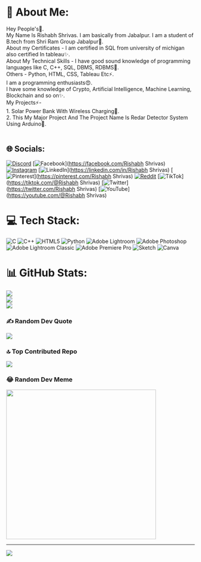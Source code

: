 # 💫 About Me:
Hey People's👋.<br>My Name Is Rishabh Shrivas. I am basically from Jabalpur. I am a student of B.tech from Shri Ram Group Jabalpur🥀.<br>About my Certificates - I am certified in SQL from university of michigan also certified In tableau✨.<br>About My Technical Skills - I have good sound knowledge of programming languages like C, C++, SQL, DBMS, RDBMS🌠.<br>Others - Python, HTML, CSS, Tableau Etc⚡.<br>I am a programming enthusiasts😍.<br>I have some knowledge of Crypto, Artificial Intelligence, Machine Learning, Blockchain and so on✨.<br>My Projects⚡-<br>1. Solar Power Bank With Wireless Charging🌠.<br>2. This My Major Project And The Project Name Is Redar Detector System Using Arduino🥀.<br><br>


## 🌐 Socials:
[![Discord](https://img.shields.io/badge/Discord-%237289DA.svg?logo=discord&logoColor=white)](https://discord.gg/rishabh_shrivas#3136) [![Facebook](https://img.shields.io/badge/Facebook-%231877F2.svg?logo=Facebook&logoColor=white)](https://facebook.com/Rishabh Shrivas) [![Instagram](https://img.shields.io/badge/Instagram-%23E4405F.svg?logo=Instagram&logoColor=white)](https://instagram.com/Am.rishhiii) [![LinkedIn](https://img.shields.io/badge/LinkedIn-%230077B5.svg?logo=linkedin&logoColor=white)](https://linkedin.com/in/Rishabh Shrivas) [![Pinterest](https://img.shields.io/badge/Pinterest-%23E60023.svg?logo=Pinterest&logoColor=white)](https://pinterest.com/Rishabh Shrivas) [![Reddit](https://img.shields.io/badge/Reddit-%23FF4500.svg?logo=Reddit&logoColor=white)](https://reddit.com/user/rishabh_official_34) [![TikTok](https://img.shields.io/badge/TikTok-%23000000.svg?logo=TikTok&logoColor=white)](https://tiktok.com/@Rishabh Shrivas) [![Twitter](https://img.shields.io/badge/Twitter-%231DA1F2.svg?logo=Twitter&logoColor=white)](https://twitter.com/Rishabh Shrivas) [![YouTube](https://img.shields.io/badge/YouTube-%23FF0000.svg?logo=YouTube&logoColor=white)](https://youtube.com/@Rishabh Shrivas) 

# 💻 Tech Stack:
![C](https://img.shields.io/badge/c-%2300599C.svg?style=for-the-badge&logo=c&logoColor=white) ![C++](https://img.shields.io/badge/c++-%2300599C.svg?style=for-the-badge&logo=c%2B%2B&logoColor=white) ![HTML5](https://img.shields.io/badge/html5-%23E34F26.svg?style=for-the-badge&logo=html5&logoColor=white) ![Python](https://img.shields.io/badge/python-3670A0?style=for-the-badge&logo=python&logoColor=ffdd54) ![Adobe Lightroom](https://img.shields.io/badge/Adobe%20Lightroom-31A8FF.svg?style=for-the-badge&logo=Adobe%20Lightroom&logoColor=white) ![Adobe Photoshop](https://img.shields.io/badge/adobe%20photoshop-%2331A8FF.svg?style=for-the-badge&logo=adobe%20photoshop&logoColor=white) ![Adobe Lightroom Classic](https://img.shields.io/badge/Adobe%20Lightroom%20Classic-31A8FF.svg?style=for-the-badge&logo=Adobe%20Lightroom%20Classic&logoColor=white) ![Adobe Premiere Pro](https://img.shields.io/badge/Adobe%20Premiere%20Pro-9999FF.svg?style=for-the-badge&logo=Adobe%20Premiere%20Pro&logoColor=white) ![Sketch](https://img.shields.io/badge/Sketch-FFB387?style=for-the-badge&logo=sketch&logoColor=black) ![Canva](https://img.shields.io/badge/Canva-%2300C4CC.svg?style=for-the-badge&logo=Canva&logoColor=white)
# 📊 GitHub Stats:
![](https://github-readme-stats.vercel.app/api?username=Rishabh1345&theme=midnight-purple&hide_border=false&include_all_commits=true&count_private=true)<br/>
![](https://github-readme-streak-stats.herokuapp.com/?user=Rishabh1345&theme=midnight-purple&hide_border=false)<br/>
![](https://github-readme-stats.vercel.app/api/top-langs/?username=Rishabh1345&theme=midnight-purple&hide_border=false&include_all_commits=true&count_private=true&layout=compact)

### ✍️ Random Dev Quote
![](https://quotes-github-readme.vercel.app/api?type=vetical&theme=tokyonight)

### 🔝 Top Contributed Repo
![](https://github-contributor-stats.vercel.app/api?username=Rishabh1345&limit=5&theme=onedark&combine_all_yearly_contributions=true)

### 😂 Random Dev Meme
<img src='https://randommeme-five.vercel.app/' style="height: 400px;"/>

---
[![](https://visitcount.itsvg.in/api?id=rishiii&label=Profile%20Views&color=9&icon=3&pretty=true)](https://visitcount.itsvg.in)

<!-- Proudly created with GPRM ( https://gprm.itsvg.in ) -->
